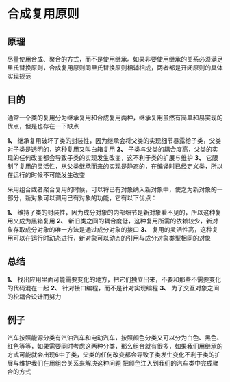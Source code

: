 # 合成复用原则

## 原理

尽量使用合成、聚合的方式，而不是使用继承。如果非要使用继承的关系必须满足里氏替换原则，合成复用原则同里氏替换原则相辅相成，两者都是开闭原则的具体实现规范

## 目的

通常一个类的复用分为继承复用和合成复用两种，继承复用虽然有简单和易实现的优点，但是也存在一下缺点

**1、** 继承复用破坏了类的封装性，因为继承会将父类的实现细节暴露给子类，父类对子类是透明的，这种复用又叫白箱复用
**2、** 子类与父类的耦合度高，父类的实现的任何改变都会导致子类的实现发生改变，这不利于类的扩展与维护
**3、** 它限制了复用的灵活性，从父类继承而来的实现是静态的，在编译时已经定义类，所以在运行的时候不可能发生改变

采用组合或者聚合复用的时候，可以将已有对象纳入新对象中，使之为新对象的一部分，新对象可以调用已有对象的功能，它有以下优点：

**1、** 维持了类的封装性，因为成分对象的内部细节是新对象看不见的，所以这种复用又成为黑箱复用
**2、** 新旧类之间的耦合度低，这种复用所需的依赖较少，新对象存取成分对象的唯一方法是通过成分对象的接口
**3、** 复用的灵活性高，这种复用可以在运行时动态进行，新对象可以动态的引用与成分对象类型相同的对象

## 总结

**1、** 找出应用里面可能需要变化的地方，把它们独立出来，不要和那些不需要变化的代码混在一起
**2、** 针对接口编程，而不是针对实现编程
**3、** 为了交互对象之间的松耦合设计而努力

## 例子
汽车按照能源分类有汽油汽车和电动汽车，按照颜色分类又可以分为白色、黑色、红色等等，如果需要同时考虑这两种分类，那么组合就有很多，如果我们用继承的方式可能就会出现6中子类，父类的任何改变都会导致子类发生变化不利于类的扩展与维护我们在用组合关系来解决这种问题
把颜色注入到我们的汽车类中完成聚合的方式
